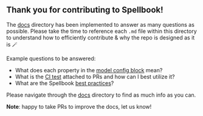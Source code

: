 ## Thank you for contributing to Spellbook!

The [docs](../docs/) directory has been implemented to answer as many questions as possible. Please take the time to reference each `.md` file within this directory to understand how to efficiently contribute & why the repo is designed as it is 🪄

Example questions to be answered:
- What does each property in the [model config block](../docs/models/model_config_block.md) mean?
- What is the [CI test](../docs/ci_test/ci_test_overview.md) attached to PRs and how can I best utilize it?
- What are the Spellbook [best practices](../docs/general/best_practices.md)?

Please navigate through the [docs](../docs/) directory to find as much info as you can.

**Note**: happy to take PRs to improve the docs, let us know!